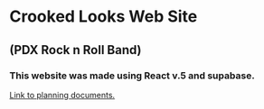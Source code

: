 # Crooked Looks Web Site

## (PDX Rock n Roll Band)

### This website was made using React v.5 and supabase.

[Link to planning documents. ](https://whimsical.com/crooked-looks-Rk92jGRsjcZzeQ26qSqaQo)
